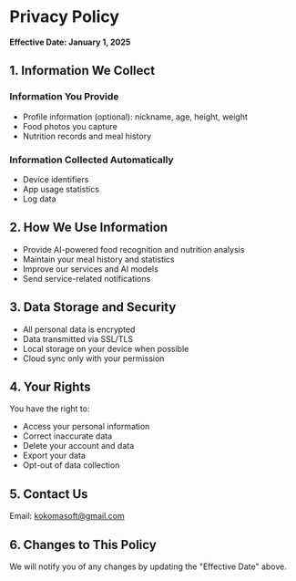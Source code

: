 # Privacy Policy

**Effective Date: January 1, 2025**

## 1. Information We Collect

### Information You Provide
- Profile information (optional): nickname, age, height, weight
- Food photos you capture
- Nutrition records and meal history

### Information Collected Automatically
- Device identifiers
- App usage statistics
- Log data

## 2. How We Use Information

- Provide AI-powered food recognition and nutrition analysis
- Maintain your meal history and statistics
- Improve our services and AI models
- Send service-related notifications

## 3. Data Storage and Security

- All personal data is encrypted
- Data transmitted via SSL/TLS
- Local storage on your device when possible
- Cloud sync only with your permission

## 4. Your Rights

You have the right to:
- Access your personal information
- Correct inaccurate data
- Delete your account and data
- Export your data
- Opt-out of data collection

## 5. Contact Us

Email: kokomasoft@gmail.com

## 6. Changes to This Policy

We will notify you of any changes by updating the "Effective Date" above.
